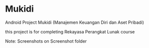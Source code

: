 # Mukidi
Android Project Mukidi (Manajemen Keuangan Diri dan Aset Pribadi)

this project is for completing Rekayasa Perangkat Lunak course

Note: Screenshots on Screenshot folder
